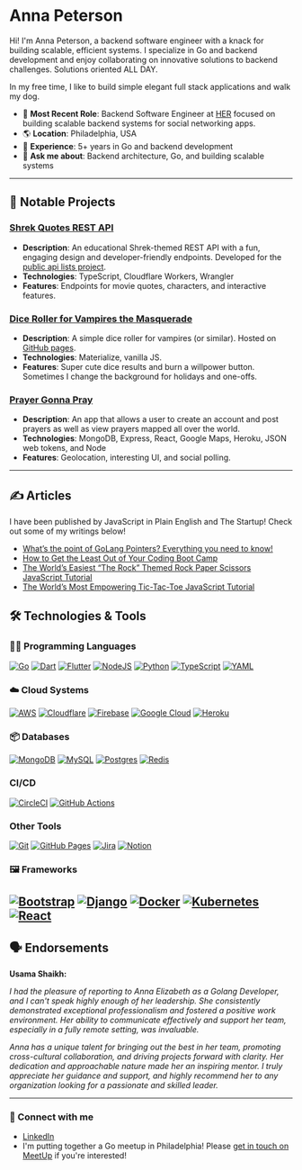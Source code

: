 # Anna Peterson
Hi! I'm Anna Peterson, a backend software engineer with a knack for building scalable, efficient systems. I specialize in Go and backend development and enjoy collaborating on innovative solutions to backend challenges. Solutions oriented ALL DAY. 

In my free time, I like to build simple elegant full stack applications and walk my dog. 

- 🔭 **Most Recent Role**: Backend Software Engineer at [HER](https://weareher.com/) focused on building scalable backend systems for social networking apps.
- 🌎 **Location**: Philadelphia, USA
- 💼 **Experience**: 5+ years in Go and backend development
- 💬 **Ask me about**: Backend architecture, Go, and building scalable systems

---

## 🌟 Notable Projects
### [Shrek Quotes REST API](https://github.com/annaelizabeth2019/shREST)
- **Description**: An educational Shrek-themed REST API with a fun, engaging design and developer-friendly endpoints. Developed for the [public api lists project](https://github.com/public-api-lists/public-api-lists).
- **Technologies**: TypeScript, Cloudflare Workers, Wrangler
- **Features**: Endpoints for movie quotes, characters, and interactive features.

### [Dice Roller for Vampires the Masquerade](https://github.com/annaelizabeth2019/dice-roller/tree/master)
- **Description**: A simple dice roller for vampires (or similar). Hosted on [GitHub pages](https://annaelizabeth2019.github.io/dice-roller/). 
- **Technologies**: Materialize, vanilla JS. 
- **Features**: Super cute dice results and burn a willpower button. Sometimes I change the background for holidays and one-offs. 

### [Prayer Gonna Pray](https://github.com/annaelizabeth2019/prayersgonnapray)
- **Description**: An app that allows a user to create an account and post prayers as well as view prayers mapped all over the world. 
- **Technologies**: MongoDB, Express, React, Google Maps, Heroku, JSON web tokens, and Node 
- **Features**: Geolocation, interesting UI, and social polling. 

---


## &#x270d; Articles
I have been published by JavaScript in Plain English and The Startup! Check out some of my writings below! 

<!-- MEDIUM-ARTICLES-LIST:START -->
- [What’s the point of GoLang Pointers? Everything you need to know!](https://medium.com/@annapeterson89/whats-the-point-of-golang-pointers-everything-you-need-to-know-ac5e40581d4d)
- [How to Get the Least Out of Your Coding Boot Camp](https://medium.com/swlh/9-ways-to-get-the-least-out-of-your-coding-boot-camp-3769967af13)
- [The World’s Easiest “The Rock” Themed Rock Paper Scissors JavaScript Tutorial](https://javascript.plainenglish.io/the-worlds-easiest-the-rock-themed-rock-paper-scissors-javascript-tutorial-ee99b7f83e69) 
- [The World’s Most Empowering Tic-Tac-Toe JavaScript Tutorial](https://javascript.plainenglish.io/the-worlds-most-empowering-tic-tac-toe-javascript-tutorial-a889e4c20883)
<!-- MEDIUM-ARTICLES-LIST:END -->

## 🛠 Technologies & Tools

### 🧑‍💻 Programming Languages
[![Go](https://img.shields.io/badge/Go-%2300ADD8.svg?&logo=go&logoColor=white)](#)
[![Dart](https://img.shields.io/badge/Dart-%230175C2.svg?logo=dart&logoColor=white)](#)
[![Flutter](https://img.shields.io/badge/Flutter-02569B?logo=flutter&logoColor=fff)](#)
[![NodeJS](https://img.shields.io/badge/Node.js-6DA55F?logo=node.js&logoColor=white)](#)
[![Python](https://img.shields.io/badge/Python-3776AB?logo=python&logoColor=fff)](#)
[![TypeScript](https://img.shields.io/badge/TypeScript-3178C6?logo=typescript&logoColor=fff)](#)
[![YAML](https://img.shields.io/badge/YAML-CB171E?logo=yaml&logoColor=fff)](#)

### ☁️  Cloud Systems
[![AWS](https://img.shields.io/badge/AWS-%23FF9900.svg?logo=amazon-web-services&logoColor=white)](#)
[![Cloudflare](https://img.shields.io/badge/Cloudflare-F38020?logo=Cloudflare&logoColor=white)](#)
[![Firebase](https://img.shields.io/badge/Firebase-039BE5?logo=Firebase&logoColor=white)](#)
[![Google Cloud](https://img.shields.io/badge/Google%20Cloud-%234285F4.svg?logo=google-cloud&logoColor=white)](#)
[![Heroku](https://img.shields.io/badge/Heroku-430098?logo=heroku&logoColor=fffe)](#)

### 📦 Databases
[![MongoDB](https://img.shields.io/badge/MongoDB-%234ea94b.svg?logo=mongodb&logoColor=white)](#)
[![MySQL](https://img.shields.io/badge/MySQL-4479A1?logo=mysql&logoColor=fff)](#)
[![Postgres](https://img.shields.io/badge/Postgres-%23316192.svg?logo=postgresql&logoColor=white)](#)
[![Redis](https://img.shields.io/badge/Redis-%23DD0031.svg?logo=redis&logoColor=white)](#)

### CI/CD
[![CircleCI](https://img.shields.io/badge/CircleCI-343434?logo=circleci&logoColor=fff)](#)
[![GitHub Actions](https://img.shields.io/badge/GitHub_Actions-2088FF?logo=github-actions&logoColor=white)](#)

### Other Tools
[![Git](https://img.shields.io/badge/Git-F05032?logo=git&logoColor=fff)](#)
[![GitHub Pages](https://img.shields.io/badge/GitHub%20Pages-121013?logo=github&logoColor=white)](#)
[![Jira](https://img.shields.io/badge/Jira-0052CC?logo=jira&logoColor=fff)](#)
[![Notion](https://img.shields.io/badge/Notion-000?logo=notion&logoColor=fff)](#)

### 🖼️ Frameworks
[![Bootstrap](https://img.shields.io/badge/Bootstrap-7952B3?logo=bootstrap&logoColor=fff)](#)
[![Django](https://img.shields.io/badge/Django-%23092E20.svg?logo=django&logoColor=white)](#)
[![Docker](https://img.shields.io/badge/Docker-2496ED?logo=docker&logoColor=fff)](#)
[![Kubernetes](https://img.shields.io/badge/Kubernetes-326CE5?logo=kubernetes&logoColor=fff)](#)
[![React](https://img.shields.io/badge/React-%2320232a.svg?logo=react&logoColor=%2361DAFB)](#)
---

## 🗣️ Endorsements
**Usama Shaikh:**

*I had the pleasure of reporting to Anna Elizabeth as a Golang Developer, and I can't speak highly enough of her leadership. She consistently demonstrated exceptional professionalism and fostered a positive work environment. Her ability to communicate effectively and support her team, especially in a fully remote setting, was invaluable.*

*Anna has a unique talent for bringing out the best in her team, promoting cross-cultural collaboration, and driving projects forward with clarity. Her dedication and approachable nature made her an inspiring mentor. I truly appreciate her guidance and support, and highly recommend her to any organization looking for a passionate and skilled leader.*

---

### 🤝 Connect with me 
- [LinkedIn](https://www.linkedin.com/in/anna-elizabeth-peterson/)
- I'm putting together a Go meetup in Philadelphia! Please [get in touch on MeetUp](https://www.meetup.com/members/53948282/) if you're interested! 
